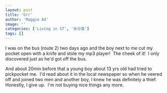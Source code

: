 ```yaml
---
layout: post
title: 'Grr'
author: 'Maggie Ad'
image: ''
categories: ['Living in ST', '未分类']
tags: []
---
```


I was on the bus (route 2) two days ago and the boy next to me cut my pocket open with a knife and stole my mp3 player!  The cheek of it!  I only discovered just as he'd got off the bus. 

And about 20min before that a young boy about 13 yrs old had tried to pickpocket me.  I'd read about it in the local newspaper so when he veered off and joined two men and another boy, I knew he was definitely a thief.  Honestly, I give up.  I'm not buying nice things any more.